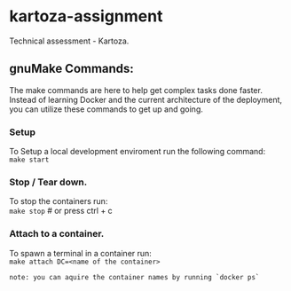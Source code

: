 # kartoza-assignment
Technical assessment - Kartoza.


## gnuMake Commands:
The make commands are here to help get complex tasks done faster.
Instead of learning Docker and the current architecture of the deployment, you
can utilize these commands to get up and going.

### Setup
To Setup a local development enviroment run the following command: <br />
    `make start`
### Stop / Tear down.
To stop the containers run: <br />
    `make stop` # or press ctrl + c

### Attach to a container.
To spawn a terminal in a container run: <br />
    `make attach DC=<name of the container>`

    note: you can aquire the container names by running `docker ps`